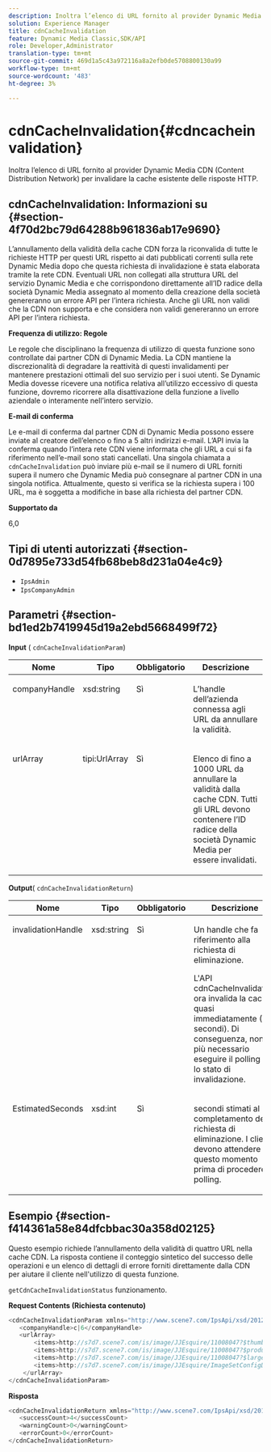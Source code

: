 ```yaml
---
description: Inoltra l’elenco di URL fornito al provider Dynamic Media CDN (Content Distribution Network) per invalidare la cache esistente delle risposte HTTP.
solution: Experience Manager
title: cdnCacheInvalidation
feature: Dynamic Media Classic,SDK/API
role: Developer,Administrator
translation-type: tm+mt
source-git-commit: 469d1a5c43a972116a8a2efb0de5708800130a99
workflow-type: tm+mt
source-wordcount: '483'
ht-degree: 3%

---
```



# cdnCacheInvalidation{#cdncacheinvalidation}

Inoltra l’elenco di URL fornito al provider Dynamic Media CDN (Content Distribution Network) per invalidare la cache esistente delle risposte HTTP.

## cdnCacheInvalidation: Informazioni su {#section-4f70d2bc79d64288b961836ab17e9690}

L’annullamento della validità della cache CDN forza la riconvalida di tutte le richieste HTTP per questi URL rispetto ai dati pubblicati correnti sulla rete Dynamic Media dopo che questa richiesta di invalidazione è stata elaborata tramite la rete CDN. Eventuali URL non collegati alla struttura URL del servizio Dynamic Media e che corrispondono direttamente all’ID radice della società Dynamic Media assegnato al momento della creazione della società genereranno un errore API per l’intera richiesta. Anche gli URL non validi che la CDN non supporta e che considera non validi genereranno un errore API per l’intera richiesta.

**Frequenza di utilizzo: Regole**

Le regole che disciplinano la frequenza di utilizzo di questa funzione sono controllate dai partner CDN di Dynamic Media. La CDN mantiene la discrezionalità di degradare la reattività di questi invalidamenti per mantenere prestazioni ottimali del suo servizio per i suoi utenti. Se Dynamic Media dovesse ricevere una notifica relativa all’utilizzo eccessivo di questa funzione, dovremo ricorrere alla disattivazione della funzione a livello aziendale o interamente nell’intero servizio.

**E-mail di conferma**

Le e-mail di conferma dal partner CDN di Dynamic Media possono essere inviate al creatore dell’elenco o fino a 5 altri indirizzi e-mail. L’API invia la conferma quando l’intera rete CDN viene informata che gli URL a cui si fa riferimento nell’e-mail sono stati cancellati. Una singola chiamata a `cdnCacheInvalidation` può inviare più e-mail se il numero di URL forniti supera il numero che Dynamic Media può consegnare al partner CDN in una singola notifica. Attualmente, questo si verifica se la richiesta supera i 100 URL, ma è soggetta a modifiche in base alla richiesta del partner CDN.

**Supportato da**

6,0

## Tipi di utenti autorizzati {#section-0d7895e733d54fb68beb8d231a04e4c9}

* `IpsAdmin`
* `IpsCompanyAdmin`

## Parametri {#section-bd1ed2b7419945d19a2ebd5668499f72}

**Input** (  `cdnCacheInvalidationParam`)

<table id="table_EDD1875264C846BE951869D528A90D73"> 
 <thead> 
  <tr> 
   <th class="entry"> <b> Nome</b> </th> 
   <th class="entry"> <b> Tipo</b> </th> 
   <th class="entry"> <b> Obbligatorio</b> </th> 
   <th class="entry"> <b> Descrizione</b> </th> 
  </tr> 
 </thead>
 <tbody> 
  <tr valign="top"> 
   <td> <p> <span class="codeph"> <span class="varname"> companyHandle</span> </span> </p> </td> 
   <td> <p> <span class="codeph"> xsd:string</span> </p> </td> 
   <td> <p> Sì </p> </td> 
   <td> <p> L’handle dell’azienda connessa agli URL da annullare la validità. </p> </td> 
  </tr> 
  <tr valign="top"> 
   <td> <p> <span class="codeph"> <span class="varname"> urlArray</span> </span> </p> </td> 
   <td> <p> <span class="codeph"> tipi:UrlArray</span> </p> </td> 
   <td> <p> Sì </p> </td> 
   <td> <p> Elenco di fino a 1000 URL da annullare la validità dalla cache CDN. Tutti gli URL devono contenere l’ID radice della società Dynamic Media per essere invalidati. </p> </td> 
  </tr> 
 </tbody> 
</table>

**Output**(  `cdnCacheInvalidationReturn`)

<table id="table_1D947C1BF8864820AD7BA0CDC0F076F9"> 
 <thead> 
  <tr> 
   <th class="entry"> <b> Nome</b> </th> 
   <th class="entry"> <b> Tipo</b> </th> 
   <th class="entry"> <b> Obbligatorio</b> </th> 
   <th class="entry"> <b> Descrizione</b> </th> 
  </tr> 
 </thead>
 <tbody> 
  <tr valign="top"> 
   <td colname="col1"> <p><span class="codeph"><span class="varname"> invalidationHandle</span></span> </p> </td> 
   <td colname="col2"> <p><span class="codeph"> xsd:string</span> </p> </td> 
   <td colname="col3"> <p>Sì </p> </td> 
   <td colname="col4"> <p>Un handle che fa riferimento alla richiesta di eliminazione. </p> <p>L'API <span class="codeph"> cdnCacheInvalidation</span> ora invalida la cache quasi immediatamente (~5 secondi). Di conseguenza, non è più necessario eseguire il polling per lo stato di invalidazione. </p> 
    <!--<p>The next three paragraphs were added as per CQDOC-13840 With the migration from Akamai v2 API's to fast purge, purging time is now approximately 5 seconds. You are no longer required to poll on the purge URL to find out the status of the purge request.</p>--> 
    <!--<p>The cache invalidation handle used to contained the company ID, the user account type used (small or large), and the purge url. With the release of 2019R1, <codeph>invalidationHandle</codeph> now contains just the company ID and the purge ID. </p>--> 
    <!--<p>Prior to 2019R1, two different Akamai users were being used for each geography (for example, <codeph>cdninvalidatesmallemea</codeph> and <codeph>cdninvalidatelargeemea</codeph>) to invalidate requests, depending on the number of URLs in each request. This functionality was done so that a small request was not blocked because of a large request. Now, with fast purge in 2019R1, the purge is nearly instantaneous, two users are no longer needed, and only one account is used. </p>--> </td> 
  </tr> 
  <tr valign="top"> 
   <td colname="col1"> <p><span class="codeph"><span class="varname"> EstimatedSeconds</span></span> </p> </td> 
   <td colname="col2"> <p><span class="codeph"> xsd:int</span> </p> </td> 
   <td colname="col3"> <p>Sì </p> </td> 
   <td colname="col4"> <p>secondi stimati al completamento della richiesta di eliminazione. I clienti devono attendere questo momento prima di procedere al polling. </p> </td> 
  </tr> 
 </tbody> 
</table>

## Esempio {#section-f414361a58e84dfcbbac30a358d02125}

Questo esempio richiede l’annullamento della validità di quattro URL nella cache CDN. La risposta contiene il conteggio sintetico del successo delle operazioni e un elenco di dettagli di errore forniti direttamente dalla CDN per aiutare il cliente nell&#39;utilizzo di questa funzione.

`getCdnCacheInvalidationStatus` funzionamento.

**Request Contents (Richiesta contenuto)**

```java
<cdnCacheInvalidationParam xmlns="http://www.scene7.com/IpsApi/xsd/2012-02-14">
   <companyHandle>c|6</companyHandle>
   <urlArray>
       <items>http://s7d7.scene7.com/is/image/JJEsquire/11008047?$thumbnail$</items>
       <items>http://s7d7.scene7.com/is/image/JJEsquire/11008047?$product$</items>
       <items>http://s7d7.scene7.com/is/image/JJEsquire/11008047?$large$</items>
       <items>http://s7d7.scene7.com/is/image/JJEsquire/ImageSetConfigDefaults?req=userdata</items>
    </urlArray>
</cdnCacheInvalidationParam>
```

**Risposta**

```java
<cdnCacheInvalidationReturn xmlns="http://www.scene7.com/IpsApi/xsd/2012-02-14">
   <successCount>4</successCount>
   <warningCount>0</warningCount>
   <errorCount>0</errorCount>
</cdnCacheInvalidationReturn>
```


